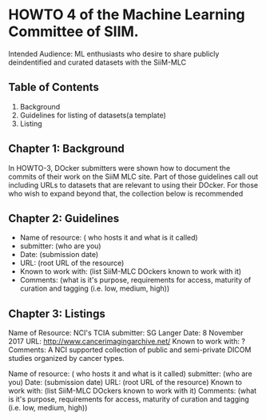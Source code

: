 # HOWTO 4 of the  Machine Learning Committee of SIIM. 

Intended Audience:
ML enthusiasts who desire to share publicly deindentified and curated datasets with the SiiM-MLC

 Table of Contents
--
1.  Background
1.  Guidelines for listing of datasets(a template)
1.  Listing

Chapter 1: Background
--
In HOWTO-3, DOcker submitters were shown how to document the commits of their work on the SiiM MLC site. Part of those guidelines call out including URLs to datasets that are relevant to using their DOcker. For those who wish to expand beyond that, the collection below is recommended


Chapter 2: Guidelines
--
* Name of resource: ( who hosts it and what is it called)
* submitter: (who are you)
* Date: (submission date)
* URL: (root URL of the resource)
* Known to work with: (list SiiM-MLC DOckers known to work with it)
* Comments: (what is it's purpose, requirements for access, maturity of curation and tagging  (i.e. low, medium, high))


Chapter 3: Listings
--
Name of Resource: NCI's TCIA
submitter: SG Langer
Date: 8 November 2017
URL: http://www.cancerimagingarchive.net/ 
Known to work with: ?
Comments: A NCI supported collection of public and semi-private DICOM studies organized by cancer types.

Name of resource: ( who hosts it and what is it called)
submitter: (who are you)
Date: (submission date)
URL: (root URL of the resource)
Known to work with: (list SiiM-MLC DOckers known to work with it)
Comments: (what is it's purpose, requirements for access, maturity of curation and tagging  (i.e. low, medium, high))
